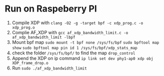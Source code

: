 # Run on Raspeberry PI
1. Compile XDP with  `clang -O2 -g -target bpf -c xdp_prog.c -o xdp_prog.o`
2. Complie AF_XDP with  `gcc af_xdp_bandwidth_limit.c -o af_xdp_bandwidth_limit -lbpf`
3. Mount bpf map `sudo mount -t bpf none /sys/fs/bpf` `sudo bpftool map show` `sudo bpftool map pin id 1 /sys/fs/bpf/xdp_stats_map` 
4. check the folder `/sys/fs/bpf/` to find the map `drop_control`
5. Append the XDP on ip command `ip link set dev phy1-ap0 xdp obj XDP_frame_drop.o`
6. Run `sudo ./af_xdp_bandwidth_limit`